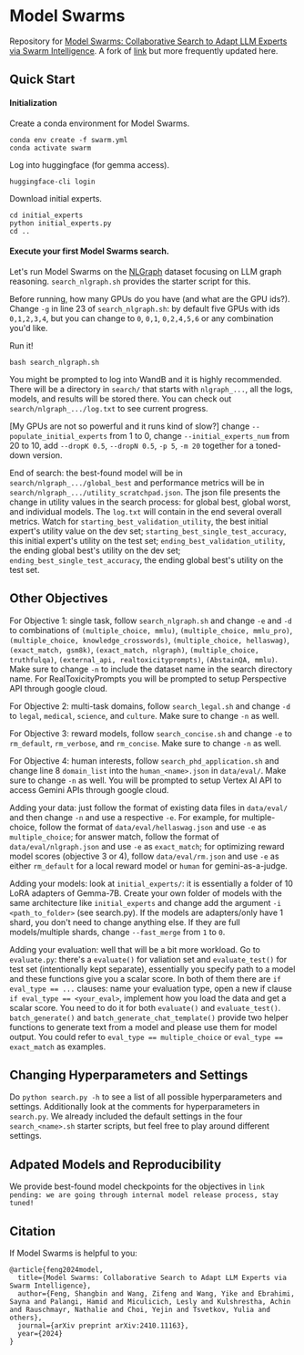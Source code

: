 # Model Swarms

Repository for [Model Swarms: Collaborative Search to Adapt LLM Experts via Swarm Intelligence](https://arxiv.org/abs/2410.11163). A fork of [link](https://github.com/google-research/google-research/tree/master/model_swarm) but more frequently updated here.

## Quick Start

#### Initialization

Create a conda environment for Model Swarms.
```
conda env create -f swarm.yml
conda activate swarm
```

Log into huggingface (for gemma access).
```
huggingface-cli login
```

Download initial experts.
```
cd initial_experts
python initial_experts.py
cd ..
```

#### Execute your first Model Swarms search.

Let's run Model Swarms on the [NLGraph](https://arxiv.org/abs/2305.10037) dataset focusing on LLM graph reasoning. `search_nlgraph.sh` provides the starter script for this.

Before running, how many GPUs do you have (and what are the GPU ids?). Change `-g` in line 23 of `search_nlgraph.sh`: by default five GPUs with ids `0,1,2,3,4`, but you can change to `0`, `0,1`, `0,2,4,5,6` or any combination you'd like.

Run it!
```
bash search_nlgraph.sh
```

You might be prompted to log into WandB and it is highly recommended. There will be a directory in `search/` that starts with `nlgraph_...`, all the logs, models, and results will be stored there. You can check out `search/nlgraph_.../log.txt` to see current progress.

[My GPUs are not so powerful and it runs kind of slow?] change `--populate_initial_experts` from 1 to 0, change `--initial_experts_num` from 20 to 10, add `--dropK 0.5`, `--dropN 0.5`, `-p 5`, `-m 20` together for a toned-down version.

End of search: the best-found model will be in `search/nlgraph_.../global_best` and performance metrics will be in `search/nlgraph_.../utility_scratchpad.json`. The json file presents the change in utility values in the search process: for global best, global worst, and individual models. The `log.txt` will contain in the end several overall metrics. Watch for `starting_best_validation_utility`, the best initial expert's utility value on the dev set; `starting_best_single_test_accuracy`, this initial expert's utility on the test set; `ending_best_validation_utility`, the ending global best's utility on the dev set; `ending_best_single_test_accuracy`, the ending global best's utility on the test set.

## Other Objectives

For Objective 1: single task, follow `search_nlgraph.sh` and change `-e` and `-d` to combinations of `(multiple_choice, mmlu)`, `(multiple_choice, mmlu_pro)`, `(multiple_choice, knowledge_crosswords)`, `(multiple_choice, hellaswag)`, `(exact_match, gsm8k)`, `(exact_match, nlgraph)`, `(multiple_choice, truthfulqa)`, `(external_api, realtoxicityprompts)`, `(AbstainQA, mmlu)`. Make sure to change `-n` to include the dataset name in the search directory name. For RealToxicityPrompts you will be prompted to setup Perspective API through google cloud.

For Objective 2: multi-task domains, follow `search_legal.sh` and change `-d` to `legal`, `medical`, `science`, and `culture`. Make sure to change `-n` as well.

For Objective 3: reward models, follow `search_concise.sh` and change `-e` to `rm_default`, `rm_verbose`, and `rm_concise`. Make sure to change `-n` as well.

For Objective 4: human interests, follow `search_phd_application.sh` and change line 8 `domain_list` into the `human_<name>.json` in `data/eval/`. Make sure to change `-n` as well. You will be prompted to setup Vertex AI API to access Gemini APIs through google cloud.

Adding your data: just follow the format of existing data files in `data/eval/` and then change `-n` and use a respective `-e`. For example, for multiple-choice, follow the format of `data/eval/hellaswag.json` and use `-e` as `multiple_choice`; for answer match, follow the format of `data/eval/nlgraph.json` and use `-e` as `exact_match`; for optimizing reward model scores (objective 3 or 4), follow `data/eval/rm.json` and use `-e` as either `rm_default` for a local reward model or `human` for gemini-as-a-judge.

Adding your models: look at `initial_experts/`: it is essentially a folder of 10 LoRA adapters of Gemma-7B. Create your own folder of models with the same architecture like `initial_experts` and change add the argument `-i <path_to_folder>` (see search.py). If the models are adapters/only have 1 shard, you don't need to change anything else. If they are full models/multiple shards, change `--fast_merge` from `1` to `0`.

Adding your evaluation: well that will be a bit more workload. Go to `evaluate.py`: there's a `evaluate()` for valiation set and `evaluate_test()` for test set (intentionally kept separate), essentially you specify path to a model and these functions give you a scalar score. In both of them there are `if eval_type == ...` clauses: name your evaluation type, open a new if clause `if eval_type == <your_eval>`, implement how you load the data and get a scalar score. You need to do it for both `evaluate()` and `evaluate_test()`. `batch_generate()` and `batch_generate_chat_template()` provide two helper functions to generate text from a model and please use them for model output. You could refer to `eval_type == multiple_choice` or `eval_type == exact_match` as examples.

## Changing Hyperparameters and Settings

Do `python search.py -h` to see a list of all possible hyperparameters and settings. Additionally look at the comments for hyperparameters in `search.py`. We already included the default settings in the four `search_<name>.sh` starter scripts, but feel free to play around different settings.

## Adpated Models and Reproducibility

We provide best-found model checkpoints for the objectives in `link pending: we are going through internal model release process, stay tuned!`

## Citation

If Model Swarms is helpful to you:

```
@article{feng2024model,
  title={Model Swarms: Collaborative Search to Adapt LLM Experts via Swarm Intelligence},
  author={Feng, Shangbin and Wang, Zifeng and Wang, Yike and Ebrahimi, Sayna and Palangi, Hamid and Miculicich, Lesly and Kulshrestha, Achin and Rauschmayr, Nathalie and Choi, Yejin and Tsvetkov, Yulia and others},
  journal={arXiv preprint arXiv:2410.11163},
  year={2024}
}
```
